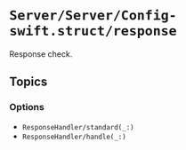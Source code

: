 # ``Server/Server/Config-swift.struct/response``

Response check.

## Topics

### Options

- ``ResponseHandler/standard(_:)``
- ``ResponseHandler/handle(_:)``
